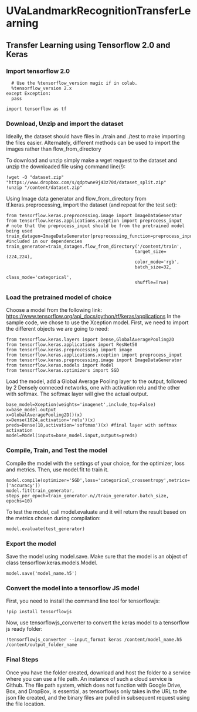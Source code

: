 # UVaLandmarkRecognitionTransferLearning

## Transfer Learning using Tensorflow 2.0 and Keras

### Import tensorflow 2.0
```try:
  # Use the %tensorflow_version magic if in colab.
  %tensorflow_version 2.x
except Exception:
  pass

import tensorflow as tf
```

### Download, Unzip and import the dataset
Ideally, the dataset should have files in ./train  and ./test to make importing the files easier. Alternately, different methods can be used to import the images rather than flow_from_directory

To download and unzip simply make a wget request to the dataset and unzip the downloaded file using command line(!):
```
!wget -O "dataset.zip" "https://www.dropbox.com/s/qdptwne9j43z70d/dataset_split.zip"
!unzip "/content/dataset.zip"
```
Using Image data generator and flow_from_directory from tf.keras.preprocessing, import the dataset (and repeat for the test set):
```
from tensorflow.keras.preprocessing.image import ImageDataGenerator
from tensorflow.keras.applications.xception import preprocess_input
# note that the preprocess_input should be from the pretrained model being used 
train_datagen=ImageDataGenerator(preprocessing_function=preprocess_input) #included in our dependencies
train_generator=train_datagen.flow_from_directory('/content/train',
                                                 target_size=(224,224),
                                                 color_mode='rgb',
                                                 batch_size=32,
                                                 class_mode='categorical',
                                                 shuffle=True)
```
### Load the pretrained model of choice
Choose a model from the following link: https://www.tensorflow.org/api_docs/python/tf/keras/applications
In the sample code, we chose to use the Xception model. 
First, we need to import the different objects we are going to need:
```
from tensorflow.keras.layers import Dense,GlobalAveragePooling2D
from tensorflow.keras.applications import ResNet50
from tensorflow.keras.preprocessing import image
from tensorflow.keras.applications.xception import preprocess_input
from tensorflow.keras.preprocessing.image import ImageDataGenerator
from tensorflow.keras.models import Model
from tensorflow.keras.optimizers import SGD
```

Load the model, add a Global Average Pooling layer to the output, followed by 2 Densely conneced networks, one with activation relu and the other with softmax. The softmax layer will give the actual output.
```
base_model=Xception(weights='imagenet',include_top=False)
x=base_model.output
x=GlobalAveragePooling2D()(x)
x=Dense(1024,activation='relu')(x)
preds=Dense(18,activation='softmax')(x) #final layer with softmax activation
model=Model(inputs=base_model.input,outputs=preds)
```

### Compile, Train, and Test the model
Compile the model with the settings of your choice, for the optimizer, loss and metrics. Then, use model.fit to train it.
```
model.compile(optimizer='SGD',loss='categorical_crossentropy',metrics=['accuracy'])
model.fit(train_generator, steps_per_epoch=train_generator.n//train_generator.batch_size, epochs=10)
```
To test the model, call model.evaluate and it will return the result based on the metrics chosen during compilation:
```
model.evaluate(test_generator)
```
### Export the model
Save the model using model.save. Make sure that the model is an object of class tensorflow.keras.models.Model.
```
model.save('model_name.h5')  
```
### Convert the model into a tensorflow JS model
First, you need to install the command line tool for tensorflowjs:
```
!pip install tensorflowjs
```
Now, use tensorflowjs_converter to convert the keras model to a tensorflow js ready folder:
```
!tensorflowjs_converter --input_format keras /content/model_name.h5 /content/output_folder_name
```

### Final Steps
Once you have the folder created, download and host the folder to a service where you can use a file path. An instance of such a cloud service is Github. The file path system, which does not function with Google Drive, Box, and DropBox, is essential, as tensorflowjs only takes in the URL to the json file created, and the binary files are pulled in subsequent request using the file location. 
